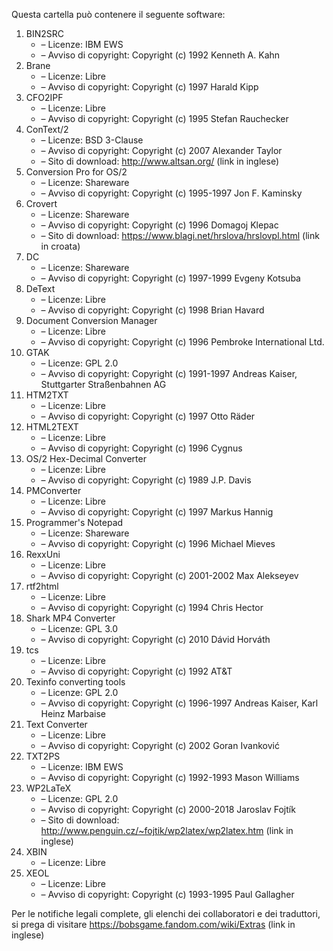﻿Questa cartella può contenere il seguente software:

1. BIN2SRC
   - – Licenze: IBM EWS
   - – Avviso di copyright: Copyright (c) 1992 Kenneth A. Kahn
2. Brane
   - – Licenze: Libre
   - – Avviso di copyright: Copyright (c) 1997 Harald Kipp
3. CFO2IPF
   - – Licenze: Libre
   - – Avviso di copyright: Copyright (c) 1995 Stefan Rauchecker
4. ConText/2
   - – Licenze: BSD 3-Clause
   - – Avviso di copyright: Copyright (c) 2007 Alexander Taylor
   - – Sito di download: http://www.altsan.org/ (link in inglese)
5. Conversion Pro for OS/2
   - – Licenze: Shareware
   - – Avviso di copyright: Copyright (c) 1995-1997 Jon F. Kaminsky
6. Crovert
   - – Licenze: Shareware
   - – Avviso di copyright: Copyright (c) 1996 Domagoj Klepac
   - – Sito di download: https://www.blagi.net/hrslova/hrslovpl.html (link in croata)
7. DC
   - – Licenze: Shareware
   - – Avviso di copyright: Copyright (c) 1997-1999 Evgeny Kotsuba
8. DeText
   - – Licenze: Libre
   - – Avviso di copyright: Copyright (c) 1998 Brian Havard
9. Document Conversion Manager
   - – Licenze: Libre
   - – Avviso di copyright: Copyright (c) 1996 Pembroke International Ltd.
10. GTAK
    - – Licenze: GPL 2.0
    - – Avviso di copyright: Copyright (c) 1991-1997 Andreas Kaiser, Stuttgarter Straßenbahnen AG
11. HTM2TXT
    - – Licenze: Libre
    - – Avviso di copyright: Copyright (c) 1997 Otto Räder
12. HTML2TEXT
    - – Licenze: Libre
    - – Avviso di copyright: Copyright (c) 1996 Cygnus
13. OS/2 Hex-Decimal Converter
    - – Licenze: Libre
    - – Avviso di copyright: Copyright (c) 1989 J.P. Davis
14. PMConverter
    - – Licenze: Libre
    - – Avviso di copyright: Copyright (c) 1997 Markus Hannig
15. Programmer's Notepad
    - – Licenze: Shareware
    - – Avviso di copyright: Copyright (c) 1996 Michael Mieves
16. RexxUni
    - – Licenze: Libre
    - – Avviso di copyright: Copyright (c) 2001-2002 Max Alekseyev
17. rtf2html
    - – Licenze: Libre
    - – Avviso di copyright: Copyright (c) 1994 Chris Hector
18. Shark MP4 Converter
    - – Licenze: GPL 3.0
    - – Avviso di copyright: Copyright (c) 2010 Dávid Horváth
19. tcs
    - – Licenze: Libre
    - – Avviso di copyright: Copyright (c) 1992 AT&T
20. Texinfo converting tools
    - – Licenze: GPL 2.0
    - – Avviso di copyright: Copyright (c) 1996-1997 Andreas Kaiser, Karl Heinz Marbaise
21. Text Converter
    - – Licenze: Libre
    - – Avviso di copyright: Copyright (c) 2002 Goran Ivanković
22. TXT2PS
    - – Licenze: IBM EWS
    - – Avviso di copyright: Copyright (c) 1992-1993 Mason Williams
23. WP2LaTeX
    - – Licenze: GPL 2.0
    - – Avviso di copyright: Copyright (c) 2000-2018 Jaroslav Fojtík
    - – Sito di download: http://www.penguin.cz/~fojtik/wp2latex/wp2latex.htm (link in inglese)
24. XBIN
    - – Licenze: Libre
25. XEOL
    - – Licenze: Libre
    - – Avviso di copyright: Copyright (c) 1993-1995 Paul Gallagher

Per le notifiche legali complete, gli elenchi dei collaboratori e dei traduttori, si prega di visitare https://bobsgame.fandom.com/wiki/Extras (link in inglese)